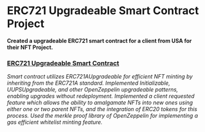 # ERC721 Upgradeable Smart Contract Project
**Created a upgradeable ERC721 smart contract for a client from USA for their NFT Project.**
### [ERC721 Upgradeable Smart Contract](https://github.com/CrazzyPhoton/CrazzyPhoton/blob/main/ERC721%20Upgradeable%20Smart%20Contract%20Project/ERC721%20Upgradeable%20Smart%20Contract.sol)
*Smart contract utilizes ERC721AUpgradeable for efficient NFT minting by inheriting from the ERC721A standard. Implemented Initializable, UUPSUpgradeable, and other OpenZeppelin upgradeable patterns, enabling upgrades without redeployment. Implemented a client requested feature which allows the ability to amalgamate NFTs into new ones using either one or two parent NFTs, and the integration of ERC20 tokens for this process. Used the merkle proof library of OpenZeppelin for implementing a gas efficient whitelist minting feature.*
